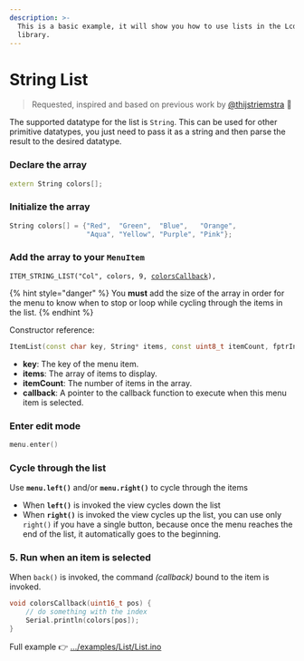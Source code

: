 ```yaml
---
description: >-
  This is a basic example, it will show you how to use lists in the LcdMenu
  library.
---
```


# String List

> Requested, inspired and based on previous work by [@thijstriemstra](https://github.com/forntoh/LcdMenu/pull/22) 🙏

The supported datatype for the list is `String`. This can be used for other primitive datatypes, you just need to pass it as a string and then parse the result to the desired datatype.

### Declare the array

```cpp
extern String colors[];
```

### Initialize the array

```cpp
String colors[] = {"Red",  "Green",  "Blue",   "Orange",
                   "Aqua", "Yellow", "Purple", "Pink"};
```

### Add the array to your `MenuItem`

<pre class="language-cpp"><code class="lang-cpp">ITEM_STRING_LIST("Col", colors, 9, <a data-footnote-ref href="#user-content-fn-1">colorsCallback</a>),
</code></pre>

{% hint style="danger" %}
You **must** add the size of the array in order for the menu to know when to stop or loop while cycling through the items in the list.
{% endhint %}

Constructor reference:

```cpp
ItemList(const char key, String* items, const uint8_t itemCount, fptrInt callback)
```

* **key**: The key of the menu item.
* **items**: The array of items to display.
* **itemCount**: The number of items in the array.
* **callback**: A pointer to the callback function to execute when this menu item is selected.

### Enter edit mode

```cpp
menu.enter()
```

### Cycle through the list

Use **`menu.left()`** and/or **`menu.right()`** to cycle through the items

* When **`left()`** is invoked the view cycles down the list
* When **`right()`** is invoked the view cycles up the list, you can use only `right()` if you have a single button, because once the menu reaches the end of the list, it automatically goes to the beginning.

### 5. Run when an item is selected

When `back()` is invoked, the command _(callback)_ bound to the item is invoked.

```cpp
void colorsCallback(uint16_t pos) {
    // do something with the index
    Serial.println(colors[pos]);
}
```

Full example 👉 [.../examples/List/List.ino](https://github.com/forntoh/LcdMenu/tree/master/examples/List/List.ino)

[^1]: Ensure that it is define before you use it
